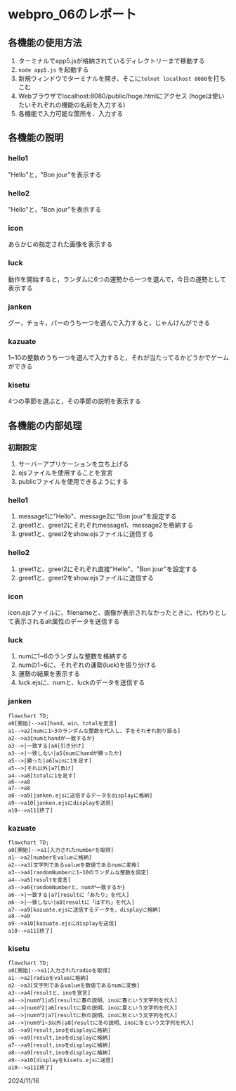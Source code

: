 # webpro_06のレポート

## 各機能の使用方法

1. ターミナルでapp5.jsが格納されているディレクトリーまで移動する
1. ```node app5.js``` を起動する
1. 新規ウィンドウでターミナルを開き、そこに```telnet localhost 8080```を打ちこむ
1. Webブラウザでlocalhost:8080/public/hoge.htmlにアクセス
(hogeは使いたいそれぞれの機能の名前を入力する)
1. 各機能で入力可能な箇所を、入力する

## 各機能の説明
### hello1
"Hello"と，"Bon jour"を表示する
### hello2
"Hello"と，"Bon jour"を表示する
### icon
あらかじめ指定された画像を表示する
### luck
動作を開始すると，ランダムに6つの運勢から一つを選んで，今日の運勢として表示する
### janken
グー，チョキ，パーのうち一つを選んで入力すると，じゃんけんができる
### kazuate
1~10の整数のうち一つを選んで入力すると，それが当たってるかどうかでゲームができる
### kisetu
4つの季節を選ぶと，その季節の説明を表示する

## 各機能の内部処理
### 初期設定
1. サーバーアプリケーションを立ち上げる
1. ejsファイルを使用することを宣言
1. publicファイルを使用できるようにする

### hello1
1. message1に"Hello"、message2に"Bon jour"を設定する
1. greet1と、greet2にそれぞれmessage1、message2を格納する
1. greet1と、greet2をshow.ejsファイルに送信する

### hello2
1. greet1と、greet2にそれぞれ直接"Hello"、"Bon jour"を設定する
1. greet1と、greet2をshow.ejsファイルに送信する

### icon
icon.ejsファイルに、filenameと、画像が表示されなかったときに、代わりとして表示されるalt属性のデータを送信する

### luck
1. numに1~6のランダムな整数を格納する
1. numの1~6に、それぞれの運勢(luck)を振り分ける
1. 運勢の結果を表示する
1. luck.ejsに、numと、luckのデータを送信する

### janken

```mermaid
flowchart TD;
a0[開始]-->a1[hand、win、totalを宣言]
a1-->a2[numに1~3のランダムな整数を代入し、手をそれぞれ割り振る]
a2-->a3{numとhandが一致するか}
a3-->|一致する|a4[引き分け]
a3-->|一致しない|a5{numにhandが勝ったか}
a5-->|勝った|a6[winに1を足す]
a5-->|それ以外|a7[負け]
a4-->a8[totalに1を足す]
a6-->a8
a7-->a8
a8-->a9[janken.ejsに送信するデータをdisplayに格納]
a9-->a10[janken.ejsにdisplayを送信]
a10-->a11[終了]
```
### kazuate

```mermaid
flowchart TD;
a0[開始]-->a1[入力されたnumberを取得]
a1-->a2[numberをvalueに格納]
a2-->a3[文字列であるvalueを数値であるnumに変換]
a3-->a4[randomNumberに1~10のランダムな整数を設定]
a4-->a5[resultを宣言]
a5-->a6{randomNumberと、numが一致するか}
a6-->|一致する|a7[resultに「あたり」を代入]
a6-->|一致しない|a8[resultに「はずれ」を代入]
a7-->a9[kazuate.ejsに送信するデータを、displayに格納]
a8-->a9
a9-->a10[kazuate.ejsにdisplayを送信]
a10-->a11[終了]

```
### kisetu

```mermaid
flowchart TD;
a0[開始]-->a1[入力されたradioを取得]
a1-->a2[radioをvalueに格納]
a2-->a3[文字列であるvalueを数値であるnumに変換]
a3-->a4[resultと、inoを宣言]
a4-->|numが1|a5[resultに春の説明、inoに春という文字列を代入]
a4-->|numが2|a6[resultに夏の説明、inoに夏という文字列を代入]
a4-->|numが3|a7[resultに秋の説明、inoに秋という文字列を代入]
a4-->|numが1~3以外|a8[resultに冬の説明、inoに冬という文字列を代入]
a5-->a9[result,inoをdisplayに格納]
a6-->a9[result,inoをdisplayに格納]
a7-->a9[result,inoをdisplayに格納]
a8-->a9[result,inoをdisplayに格納]
a9-->a10[displayをkisetu.ejsに送信]
a10-->a11[終了]
```
2024/11/16